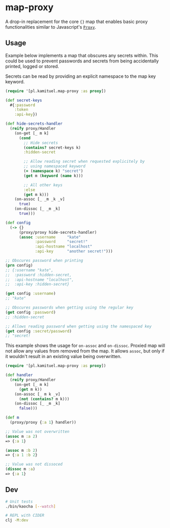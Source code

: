# map-proxy

A drop-in replacement for the core `{}` map that enables basic proxy functionalities similar to
Javascript's [`Proxy`](https://developer.mozilla.org/en-US/docs/Web/JavaScript/Reference/Global_Objects/Proxy).

## Usage

Example below implements a map that obscures any secrets within. This could be used to prevent
passwords and secrets from being accidentally printed, logged or stored.

Secrets can be read by providing an explicit namespace to the map key keyword.

```clojure
(require '[pl.kamituel.map-proxy :as proxy])

(def secret-keys
  #{:password
    :token
    :api-key})

(def hide-secrets-handler
  (reify proxy/Handler
    (on-get [_ m k]
      (cond
        ;; Hide secrets
        (contains? secret-keys k)
        :hidden-secret

        ;; Allow reading secret when requested explicitely by
        ;; using namespaced keyword
        (= (namespace k) "secret")
        (get m (keyword (name k)))

        ;; All other keys
        :else
        (get m k)))
    (on-assoc [_ _m _k _v]
      true)
    (on-dissoc [_ _m _k]
      true)))

(def config
  (-> {}
      (proxy/proxy hide-secrets-handler)
      (assoc :username     "kate"
             :password     "secret!"
             :api-hostname "localhost"
             :api-key      "another secret!")))

;; Obscures password when printing
(prn config)
;; {:username "kate",
;;  :password :hidden-secret,
;;  :api-hostname "localhost",
;;  :api-key :hidden-secret}

(get config :username)
;; "kate"

;; Obscures passwords when getting using the regular key
(get config :password)
;; :hidden-secret

;; Allows reading password when getting using the namespaced key
(get config :secret/password)
;; "secret!
```

This example shows the usage for `on-assoc` and `on-dissoc`. Proxied map will not allow any values
from removed from the map. It allows `assoc`, but only if it wouldn't result in an existing value
being overwritten.

```clojure
(require '[pl.kamituel.map-proxy :as proxy])

(def handler
  (reify proxy/Handler
    (on-get [_ m k]
      (get m k))
    (on-assoc [_ m k _v]
      (not (contains? m k)))
    (on-dissoc [_ _m _k]
      false)))

(def m
  (proxy/proxy {:a 1} handler))

;; Value was not overwritten
(assoc m :a 2)
=> {:a 1}

(assoc m :b 2)
=> {:a 1 :b 2}

;; Value was not dissoced
(dissoc m :a)
=> {:a 1}
```

## Dev

```bash
# Unit tests
./bin/kaocha [--watch]

# REPL with CIDER
clj -M:dev
```